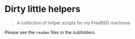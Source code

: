 # Dirty little helpers

> A collection of helper scripts for my FreeBSD machines

Please see the ``readme`` files in the subfolders.
